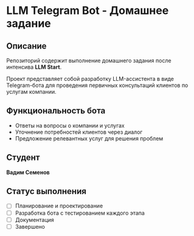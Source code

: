 # LLM Telegram Bot - Домашнее задание

## Описание
Репозиторий содержит выполнение домашнего задания после интенсива **LLM Start**. 

Проект представляет собой разработку LLM-ассистента в виде Telegram-бота для проведения первичных консультаций клиентов по услугам компании.

## Функциональность бота
- Ответы на вопросы о компании и услугах
- Уточнение потребностей клиентов через диалог  
- Предложение релевантных услуг для решения проблем

## Студент
**Вадим Семенов**

## Статус выполнения
- [ ] Планирование и проектирование
- [ ] Разработка бота с тестированием каждого этапа
- [ ] Документация
- [ ] Завершено
